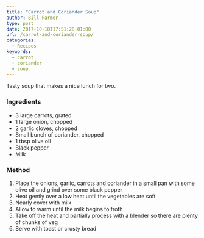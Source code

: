 ```yaml
---
title: "Carrot and Coriander Soup"
author: Bill Farmer
type: post
date: 2017-10-18T17:51:28+01:00
url: /carrot-and-coriander-soup/
categories:
  - Recipes
keywords:
  - carrot
  - coriander
  - soup
---
```


Tasty soup that makes a nice lunch for two.


### Ingredients

 * 3 large carrots, grated
 * 1 large onion, chopped
 * 2 garlic cloves, chopped
 * Small bunch of coriander, chopped
 * 1 tbsp olive oil
 * Black pepper
 * Milk

### Method

 1. Place the onions, garlic, carrots and coriander in a small pan
    with some olive oil and grind over some black pepper
 2. Heat gently over a low heat until the vegetables are soft
 3. Nearly cover with milk
 4. Allow to warm until the milk begins to froth
 5. Take off the heat and partially process with a blender so there
    are plenty of chunks of veg
 6. Serve with toast or crusty bread
